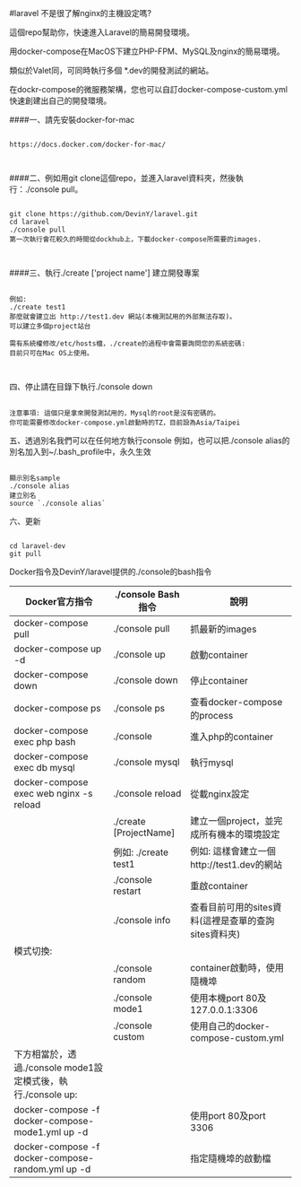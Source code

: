 #laravel
不是很了解nginx的主機設定嗎? 

這個repo幫助你，快速進入Laravel的簡易開發環境。

用docker-compose在MacOS下建立PHP-FPM、MySQL及nginx的簡易環境。

類似於Valet同，可同時執行多個 *.dev的開發測試的網站。

在dockr-compose的微服務架構，您也可以自訂docker-compose-custom.yml快速創建出自己的開發環境。

####一、請先安裝docker-for-mac
<pre><code>
https://docs.docker.com/docker-for-mac/
<br/>
</code></pre>

####二、例如用git clone這個repo，並進入laravel資料夾，然後執行：./console pull。
<pre><code>
git clone https://github.com/DevinY/laravel.git
cd laravel
./console pull
第一次執行會花較久的時間從dockhub上，下載docker-compose所需要的images.
<br/>
</code></pre>

####三、執行./create ['project name'] 建立開發專案
<pre><code>
例如:
./create test1
那麼就會建立出 http://test1.dev 網站(本機測試用的外部無法存取)。
可以建立多個project站台

需有系統權修改/etc/hosts檔，./create的過程中會需要詢問您的系統密碼:
目前只可在Mac OS上使用。
<br/>
</code></pre>


四、停止請在目錄下執行./console down
<pre><code>
注意事項: 這個只是拿來開發測試用的，Mysql的root是沒有密碼的。
你可能需要修改docker-compose.yml啟動時的TZ，目前設為Asia/Taipei
</code></pre>

五、透過別名我們可以在任何地方執行console
例如，也可以把./console alias的別名加入到~/.bash_profile中，永久生效
<pre><code>
顯示別名sample
./console alias
建立別名
source `./console alias`
</code></pre>

六、更新
<pre><code>
cd laravel-dev
git pull
</code></pre>

Docker指令及DevinY/laravel提供的./console的bash指令

|Docker官方指令   |./console Bash指令| 說明|
|---|---|---|
| docker-compose pull  |./console pull   |抓最新的images   |
| docker-compose up -d  |./console up   |啟動container   |
| docker-compose down  |./console down  |停止container   |
| docker-compose ps   |./console ps  |查看docker-compose的process   |
| docker-compose exec php bash   |./console  |進入php的container   |
| docker-compose exec db mysql   |./console mysql  |執行mysql   |
| docker-compose exec web nginx -s reload   |./console reload  |從載nginx設定   |
|   |./create [ProjectName]|建立一個project，並完成所有機本的環境設定   |
|   |例如: ./create test1  |例如: 這樣會建立一個http://test1.dev的網站   |
|   |./console restart  |重啟container   |
|   |./console info  |查看目前可用的sites資料(這裡是查單的查詢sites資料夾)   |
|模式切換:|
|   |./console random  |container啟動時，使用隨機埠|
|   |./console mode1  |使用本機port 80及127.0.0.1:3306|
|   |./console custom  |使用自己的docker-compose-custom.yml|
|下方相當於，透過./console mode1設定模式後，執行./console up:|
|docker-compose -f docker-compose-mode1.yml up -d| |使用port 80及port 3306|
|docker-compose -f docker-compose-random.yml up -d| |指定隨機埠的啟動檔|
